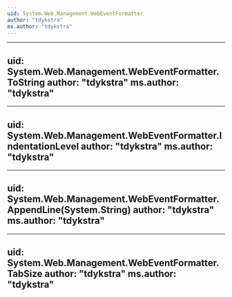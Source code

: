 ```yaml
---
uid: System.Web.Management.WebEventFormatter
author: "tdykstra"
ms.author: "tdykstra"
---
```


---
uid: System.Web.Management.WebEventFormatter.ToString
author: "tdykstra"
ms.author: "tdykstra"
---

---
uid: System.Web.Management.WebEventFormatter.IndentationLevel
author: "tdykstra"
ms.author: "tdykstra"
---

---
uid: System.Web.Management.WebEventFormatter.AppendLine(System.String)
author: "tdykstra"
ms.author: "tdykstra"
---

---
uid: System.Web.Management.WebEventFormatter.TabSize
author: "tdykstra"
ms.author: "tdykstra"
---
